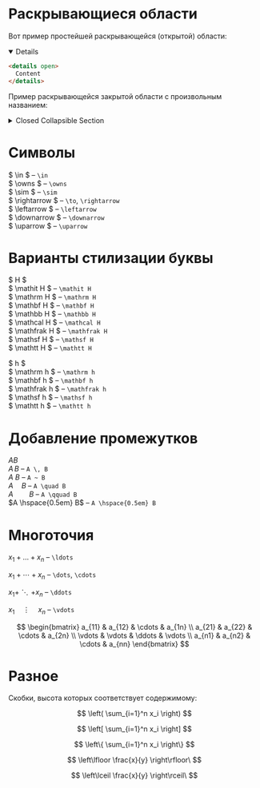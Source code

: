 # Раскрывающиеся области

Вот пример простейшей раскрывающейся (открытой) области:
<details open>

  ```html
  <details open>
    Content
  </details>
  ```
</details>

Пример раскрывающейся закрытой области с произвольным названием:
<details>
  <summary>Closed Collapsible Section</summary>
  
  ### Heading
  1. Foo
  2. Bar
     * Baz
     * Qux

  ### Some Javascript
  ```js
  function logSomething(something) {
    console.log('Something', something);
  }
  ```
</details>

# Символы 

$ \in $ – `\in`<br>
$ \owns $ – `\owns`<br>
$ \sim $ – `\sim` <br>
$ \rightarrow $ – `\to`, `\rightarrow` <br>
$ \leftarrow $ – `\leftarrow` <br>
$ \downarrow $ – `\downarrow` <br>
$ \uparrow $ – `\uparrow` <br>

# Варианты стилизации буквы


$ H $ <br>
$ \mathit H $ – `\mathit H` <br>
$ \mathrm H $ – `\mathrm H` <br>
$ \mathbf H $ – `\mathbf H` <br>
$ \mathbb H $ – `\mathbb H` <br>
$ \mathcal H $ – `\mathcal H` <br>
$ \mathfrak H $ – `\mathfrak H` <br>
$ \mathsf H $ – `\mathsf H` <br>
$ \mathtt H $ – `\mathtt H` <br>

$ h $ <br>
$ \mathrm h $ – `\mathrm h` <br>
$ \mathbf h $ – `\mathbf h` <br>
$ \mathfrak h $ – `\mathfrak h` <br>
$ \mathsf h $ – `\mathsf h` <br>
$ \mathtt h $ – `\mathtt h` <br>


# Добавление промежутков

$A B$ <br>
$A \, B$ – `A \, B` <br>
$A ~ B$ – `A ~ B` <br>
$A \quad B$ – `A \quad B` <br>
$A \qquad B$ – `A \qquad B` <br>
$A \hspace{0.5em} B$ – `A \hspace{0.5em} B` <br>

# Многоточия

$x_1 + \ldots + x_n$ – `\ldots`

$x_1 + \cdots + x_n$ – `\dots`, `\cdots`
 
$x_1 + \ddots + x_n$ – `\ddots`

$x_1 \quad \vdots \quad x_n$ – `\vdots`

$$
\begin{bmatrix}
a_{11} & a_{12} & \cdots & a_{1n} \\
a_{21} & a_{22} & \cdots & a_{2n} \\
\vdots & \vdots & \ddots & \vdots \\
a_{n1} & a_{n2} & \cdots & a_{nn}
\end{bmatrix}
$$

# Разное

Cкобки, высота которых соответствует содержимому:

$$
\left(  \sum_{i=1}^n x_i \right)
$$

$$
\left[  \sum_{i=1}^n x_i \right]
$$

$$
\left\{  \sum_{i=1}^n x_i \right\}
$$

$$
\left\lfloor \frac{x}{y} \right\rfloor\
$$

$$
\left\lceil \frac{x}{y} \right\rceil\
$$